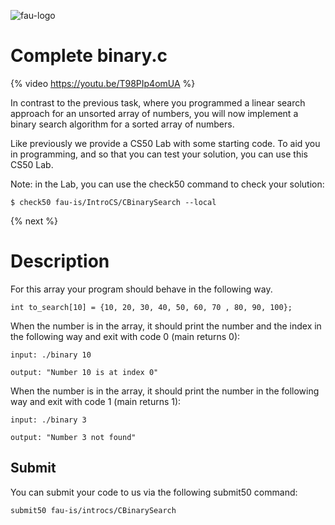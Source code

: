 ![fau-logo](https://introcs.is.rw.fau.de/img/logos/ReWi_logo.png)
# Complete binary.c

{% video https://youtu.be/T98PIp4omUA %}

In contrast to the previous task, where you programmed a linear search approach for an unsorted array of numbers, you will now implement a binary search algorithm for a sorted array of numbers.

Like previously we provide a CS50 Lab with some starting code.
To aid you in programming, and so that you can test your solution, you can use this CS50 Lab.

Note: in the Lab, you can use the check50 command to check your solution:
~~~
$ check50 fau-is/IntroCS/CBinarySearch --local
~~~

{% next %}

# Description

For this array your program should behave in the following way.
~~~
int to_search[10] = {10, 20, 30, 40, 50, 60, 70 , 80, 90, 100};
~~~

When the number is in the array, it should print the number and the index in the following way and exit with code 0 (main returns 0):
~~~
input: ./binary 10

output: "Number 10 is at index 0"
~~~
When the number is in the array, it should print the number in the following way and exit with
 code 1 (main returns 1):
~~~
input: ./binary 3

output: "Number 3 not found"
~~~

## Submit

You can submit your code to us via the following submit50 command:

~~~
submit50 fau-is/introcs/CBinarySearch
~~~
